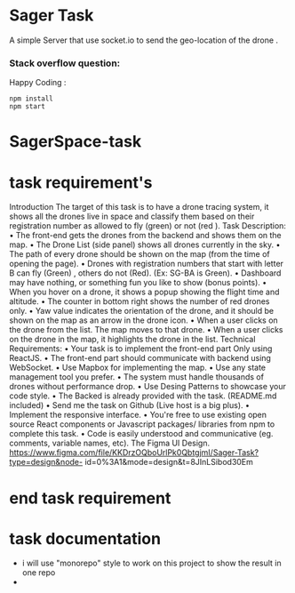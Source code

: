 # Sager Task 

A simple Server that use socket.io to send the geo-location of the drone . 

### Stack overflow question:


Happy Coding : 
```
npm install
npm start
```


# SagerSpace-task

# task requirement's

Introduction
The target of this task is to have a drone tracing system, it shows all the drones live in space and
classify them based on their registration number as allowed to fly (green) or not (red ).
Task Description:
• The front-end gets the drones from the backend and shows them on the map.
• The Drone List (side panel) shows all drones currently in the sky.
• The path of every drone should be shown on the map (from the time of opening the
page).
• Drones with registration numbers that start with letter B can fly (Green) , others do not
(Red). (Ex: SG-BA is Green).
• Dashboard may have nothing, or something fun you like to show (bonus points).
• When you hover on a drone, it shows a popup showing the flight time and altitude.
• The counter in bottom right shows the number of red drones only.
• Yaw value indicates the orientation of the drone, and it should be shown on the map as
an arrow in the drone icon.
• When a user clicks on the drone from the list. The map moves to that drone.
• When a user clicks on the drone in the map, it highlights the drone in the list.
Technical Requirements:
• Your task is to implement the front-end part Only using ReactJS.
• The front-end part should communicate with backend using WebSocket.
• Use Mapbox for implementing the map.
• Use any state management tool you prefer.
• The system must handle thousands of drones without performance drop.
• Use Desing Patterns to showcase your code style.
• The Backed is already provided with the task. (README.md included)
• Send me the task on Github (Live host is a big plus).
• Implement the responsive interface.
• You're free to use existing open source React components or Javascript packages/
libraries from npm to complete this task.
• Code is easily understood and communicative (eg. comments, variable names,
etc).
The Figma UI Design.
https://www.figma.com/file/KKDrzOQboUrlPk0QbtgjmI/Sager-Task?type=design&node-
id=0%3A1&mode=design&t=8JInLSibod30Em

# end task requirement


# task documentation 

- i will use "monorepo" style to work on this project to show the result in one repo
- 
